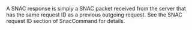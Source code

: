 A SNAC response is simply a SNAC packet received from the server that has the same request ID as a previous outgoing request. See the SNAC request ID section of SnacCommand for details.